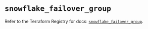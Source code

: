 # `snowflake_failover_group`

Refer to the Terraform Registry for docs: [`snowflake_failover_group`](https://registry.terraform.io/providers/snowflake-labs/snowflake/0.97.0/docs/resources/failover_group).
